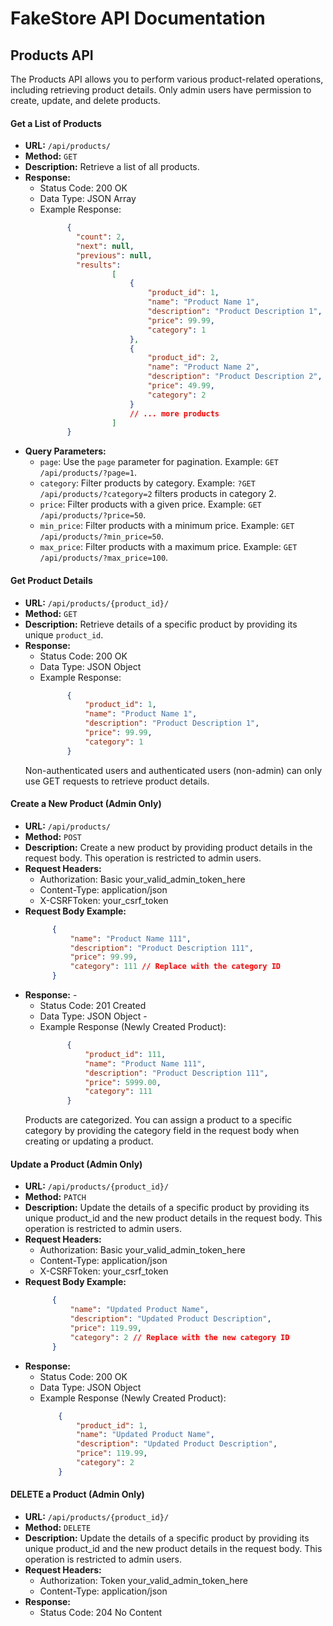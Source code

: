 # FakeStore API Documentation

## Products API

The Products API allows you to perform various product-related operations, including retrieving product details. Only admin users have permission to create, update, and delete products.

#### Get a List of Products

- **URL:** `/api/products/`
- **Method:** `GET`
- **Description:** Retrieve a list of all products.
- **Response:**
  - Status Code: 200 OK
  - Data Type: JSON Array
  - Example Response:
    ```json
          {
            "count": 2,
            "next": null,
            "previous": null,
            "results":
                    [
                        {
                            "product_id": 1,
                            "name": "Product Name 1",
                            "description": "Product Description 1",
                            "price": 99.99,
                            "category": 1
                        },
                        {
                            "product_id": 2,
                            "name": "Product Name 2",
                            "description": "Product Description 2",
                            "price": 49.99,
                            "category": 2
                        }
                        // ... more products
                    ]
          }
    ```
- **Query Parameters:**
  - `page`: Use the `page` parameter for pagination. Example: `GET /api/products/?page=1`.
  - `category`: Filter products by category. Example: `?GET /api/products/?category=2` filters products in category 2.
  - `price`: Filter products with a given price. Example: `GET /api/products/?price=50`.
  - `min_price`: Filter products with a minimum price. Example: `GET /api/products/?min_price=50`.
  - `max_price`: Filter products with a maximum price. Example: `GET /api/products/?max_price=100`.

#### Get Product Details

- **URL:** `/api/products/{product_id}/`
- **Method:** `GET`
- **Description:** Retrieve details of a specific product by providing its unique `product_id`.
- **Response:**
  - Status Code: 200 OK
  - Data Type: JSON Object
  - Example Response:
    ```json
          {
              "product_id": 1,
              "name": "Product Name 1",
              "description": "Product Description 1",
              "price": 99.99,
              "category": 1
          }
    ```
  Non-authenticated users and authenticated users (non-admin) can only use GET requests to retrieve product details.

#### Create a New Product (Admin Only)

- **URL:** `/api/products/`
- **Method:** `POST`
- **Description:** Create a new product by providing product details in the request body. This operation is restricted to admin users.
- **Request Headers:**
  - Authorization: Basic your_valid_admin_token_here
  - Content-Type: application/json
  - X-CSRFToken: your_csrf_token
- **Request Body Example:**
  ```json
        {
            "name": "Product Name 111",
            "description": "Product Description 111",
            "price": 99.99,
            "category": 111 // Replace with the category ID
        }
  ```
- **Response:** -
  - Status Code: 201 Created
  - Data Type: JSON Object -
  - Example Response (Newly Created Product):
    ```json
          {
              "product_id": 111,
              "name": "Product Name 111",
              "description": "Product Description 111",
              "price": 5999.00,
              "category": 111
          }
    ```
  Products are categorized. You can assign a product to a specific category by providing the category field in the request body when creating or updating a product.

#### Update a Product (Admin Only)

- **URL:** `/api/products/{product_id}/`
- **Method:** `PATCH`
- **Description:** Update the details of a specific product by providing its unique product_id and the new product details in the request body. This operation is restricted to admin users.
- **Request Headers:**
  - Authorization: Basic your_valid_admin_token_here
  - Content-Type: application/json
  - X-CSRFToken: your_csrf_token
- **Request Body Example:**
  ```json
        {
            "name": "Updated Product Name",
            "description": "Updated Product Description",
            "price": 119.99,
            "category": 2 // Replace with the new category ID
        }
  ```
- **Response:**
  - Status Code: 200 OK
  - Data Type: JSON Object
  - Example Response (Newly Created Product):
    ```JSON
        {
            "product_id": 1,
            "name": "Updated Product Name",
            "description": "Updated Product Description",
            "price": 119.99,
            "category": 2
        }
    ```

#### DELETE a Product (Admin Only)

- **URL:** `/api/products/{product_id}/`
- **Method:** `DELETE`
- **Description:** Update the details of a specific product by providing its unique product_id and the new product details in the request body. This operation is restricted to admin users.
- **Request Headers:**
  - Authorization: Token your_valid_admin_token_here
  - Content-Type: application/json
- **Response:**
  - Status Code: 204 No Content
